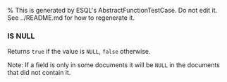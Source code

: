 % This is generated by ESQL's AbstractFunctionTestCase. Do not edit it. See ../README.md for how to regenerate it.

### IS NULL
Returns `true` if the value is `NULL`, `false` otherwise.

Note: If a field is only in some documents it will be `NULL` in the documents that did not contain it.

